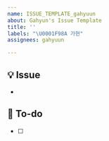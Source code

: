 ```yaml
---
name: ISSUE_TEMPLATE_gahyuun
about: Gahyun's Issue Template
title: ''
labels: "\U0001F98A 가현"
assignees: gahyuun

---
```


## 💡 Issue
<!-- 이슈에 대해 간략하게 설명해 주세요 -->
- 

## 📝 To-do
<!-- 진행할 작업에 대해 적어주세요 -->
<!--
- [ ] 도메인 모델(Entity) 정의
- [ ] DTO, Mapper 정의
- [ ] Controller 엔드포인트 작성
- [ ] Service 비즈니스 로직 구현
- [ ] Repository 생성 및 JPA 메서드 작성
- [ ] 성공 응답 및 예외 처리
- [ ] Swagger 테스트
- [ ] 테스트 코드 작성
-->
- [ ]
